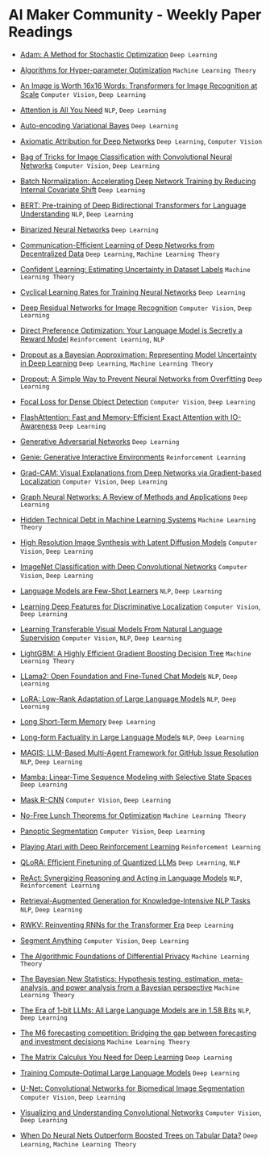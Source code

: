 # AI Maker Community - Weekly Paper Readings

* [Adam: A Method for Stochastic Optimization](https://arxiv.org/abs/1412.6980) `Deep Learning`

* [Algorithms for Hyper-parameter Optimization](https://papers.nips.cc/paper_files/paper/2011/hash/86e8f7ab32cfd12577bc2619bc635690-Abstract.html) `Machine Learning Theory`

* [An Image is Worth 16x16 Words: Transformers for Image Recognition at Scale](https://arxiv.org/abs/2010.11929) `Computer Vision`, `Deep Learning`

* [Attention is All You Need](https://arxiv.org/abs/1706.03762) `NLP`, `Deep Learning`

* [Auto-encoding Variational Bayes](https://arxiv.org/abs/1312.6114) `Deep Learning`

* [Axiomatic Attribution for Deep Networks](https://arxiv.org/abs/1703.01365) `Deep Learning`, `Computer Vision`

* [Bag of Tricks for Image Classification with Convolutional Neural Networks](https://openaccess.thecvf.com/content_CVPR_2019/papers/He_Bag_of_Tricks_for_Image_Classification_with_Convolutional_Neural_Networks_CVPR_2019_paper.pdf) `Computer Vision`, `Deep Learning`

* [Batch Normalization: Accelerating Deep Network Training by Reducing Internal Covariate Shift](https://arxiv.org/abs/1502.03167) `Deep Learning`

* [BERT: Pre-training of Deep Bidirectional Transformers for Language Understanding](https://arxiv.org/abs/1810.04805) `NLP`, `Deep Learning`

* [Binarized Neural Networks](https://arxiv.org/abs/1602.02830) `Deep Learning`

* [Communication-Efficient Learning of Deep Networks from Decentralized Data](https://arxiv.org/abs/1602.05629) `Deep Learning`, `Machine Learning Theory`

* [Confident Learning: Estimating Uncertainty in Dataset Labels](https://arxiv.org/abs/1911.00068) `Machine Learning Theory`

* [Cyclical Learning Rates for Training Neural Networks](https://arxiv.org/abs/1506.01186) `Deep Learning`

* [Deep Residual Networks for Image Recognition](https://arxiv.org/abs/1512.03385) `Computer Vision`, `Deep Learning`

* [Direct Preference Optimization: Your Language Model is Secretly a Reward Model](https://arxiv.org/abs/2305.18290) `Reinforcement Learning`, `NLP`

* [Dropout as a Bayesian Approximation: Representing Model Uncertainty in Deep Learning](https://arxiv.org/abs/1506.02142) `Deep Learning`, `Machine Learning Theory`

* [Dropout: A Simple Way to Prevent Neural Networks from Overfitting](https://jmlr.org/papers/v15/srivastava14a.html) `Deep Learning`

* [Focal Loss for Dense Object Detection](https://arxiv.org/abs/1708.02002) `Computer Vision`, `Deep Learning`

* [FlashAttention: Fast and Memory-Efficient Exact Attention with IO-Awareness](https://arxiv.org/abs/2205.14135) `Deep Learning`

* [Generative Adversarial Networks](https://arxiv.org/abs/1406.2661) `Deep Learning`

* [Genie: Generative Interactive Environments](https://arxiv.org/abs/2402.15391) `Reinforcement Learning`

* [Grad-CAM: Visual Explanations from Deep Networks via Gradient-based Localization](https://arxiv.org/abs/1610.02391) `Computer Vision`, `Deep Learning`

* [Graph Neural Networks: A Review of Methods and Applications](https://arxiv.org/abs/1812.08434v6) `Deep Learning`

* [Hidden Technical Debt in Machine Learning Systems](https://proceedings.neurips.cc/paper_files/paper/2015/file/86df7dcfd896fcaf2674f757a2463eba-Paper.pdf) `Machine Learning Theory`

* [High Resolution Image Synthesis with Latent Diffusion Models](https://arxiv.org/abs/2112.10752) `Computer Vision`, `Deep Learning`

* [ImageNet Classification with Deep Convolutional Networks](https://papers.nips.cc/paper_files/paper/2012/hash/c399862d3b9d6b76c8436e924a68c45b-Abstract.html) `Computer Vision`, `Deep Learning`

* [Language Models are Few-Shot Learners](https://arxiv.org/abs/2005.14165) `NLP`, `Deep Learning`

* [Learning Deep Features for Discriminative Localization](https://arxiv.org/abs/1512.04150) `Computer Vision`, `Deep Learning`

* [Learning Transferable Visual Models From Natural Language Supervision](https://arxiv.org/abs/2103.00020) `Computer Vision`, `NLP`, `Deep Learning`

* [LightGBM: A Highly Efficient Gradient Boosting Decision Tree](https://papers.nips.cc/paper_files/paper/2017/hash/6449f44a102fde848669bdd9eb6b76fa-Abstract.html) `Machine Learning Theory`

* [LLama2: Open Foundation and Fine-Tuned Chat Models](https://arxiv.org/abs/2307.09288) `NLP`, `Deep Learning`

* [LoRA: Low-Rank Adaptation of Large Language Models](https://arxiv.org/abs/2106.09685) `NLP`, `Deep Learning`

* [Long Short-Term Memory](https://www.bioinf.jku.at/publications/older/2604.pdf) `Deep Learning`

* [Long-form Factuality in Large Language Models](https://arxiv.org/abs/2403.18802) `NLP`, `Deep Learning`

* [MAGIS: LLM-Based Multi-Agent Framework for GitHub Issue Resolution](https://arxiv.org/abs/2403.17927) `NLP`, `Deep Learning`

* [Mamba: Linear-Time Sequence Modeling with Selective State Spaces](https://arxiv.org/abs/2312.00752) `Deep Learning`

* [Mask R-CNN](https://arxiv.org/abs/1703.06870) `Computer Vision`, `Deep Learning`

* [No-Free Lunch Theorems for Optimization](https://www.cs.ubc.ca/~hutter/earg/papers07/00585893.pdf) `Machine Learning Theory`

* [Panoptic Segmentation](https://arxiv.org/abs/1801.00868) `Computer Vision`, `Deep Learning`

* [Playing Atari with Deep Reinforcement Learning](https://arxiv.org/abs/1312.5602) `Reinforcement Learning`

* [QLoRA: Efficient Finetuning of Quantized LLMs](https://arxiv.org/abs/2305.14314) `Deep Learning`, `NLP`

* [ReAct: Synergizing Reasoning and Acting in Language Models](https://arxiv.org/abs/2210.03629) `NLP`, `Reinforcement Learning`

* [Retrieval-Augmented Generation for Knowledge-Intensive NLP Tasks](https://arxiv.org/abs/2005.11401) `NLP`, `Deep Learning`

* [RWKV: Reinventing RNNs for the Transformer Era](https://arxiv.org/abs/2305.13048) `Deep Learning`

* [Segment Anything](https://arxiv.org/abs/2304.02643) `Computer Vision`, `Deep Learning`

* [The Algorithmic Foundations of Differential Privacy](https://www.cis.upenn.edu/~aaroth/Papers/privacybook.pdf) `Machine Learning Theory`

* [The Bayesian New Statistics: Hypothesis testing, estimation, meta-analysis, and power analysis from a Bayesian perspective](https://link.springer.com/article/10.3758/s13423-016-1221-4) `Machine Learning Theory`

* [The Era of 1-bit LLMs: All Large Language Models are in 1.58 Bits](https://arxiv.org/abs/2402.17764) `NLP`, `Deep Learning`

* [The M6 forecasting competition: Bridging the gap between forecasting and investment decisions](https://arxiv.org/abs/2310.13357) `Machine Learning Theory`

* [The Matrix Calculus You Need for Deep Learning](https://arxiv.org/abs/1802.01528) `Deep Learning`

* [Training Compute-Optimal Large Language Models](https://arxiv.org/abs/2203.15556) `Deep Learning`

* [U-Net: Convolutional Networks for Biomedical Image Segmentation](https://arxiv.org/abs/1505.04597) `Computer Vision`, `Deep Learning`

* [Visualizing and Understanding Convolutional Networks](https://arxiv.org/abs/1311.2901) `Computer Vision`, `Deep Learning`

* [When Do Neural Nets Outperform Boosted Trees on Tabular Data?](https://arxiv.org/abs/2305.02997) `Deep Learning`, `Machine Learning Theory`
